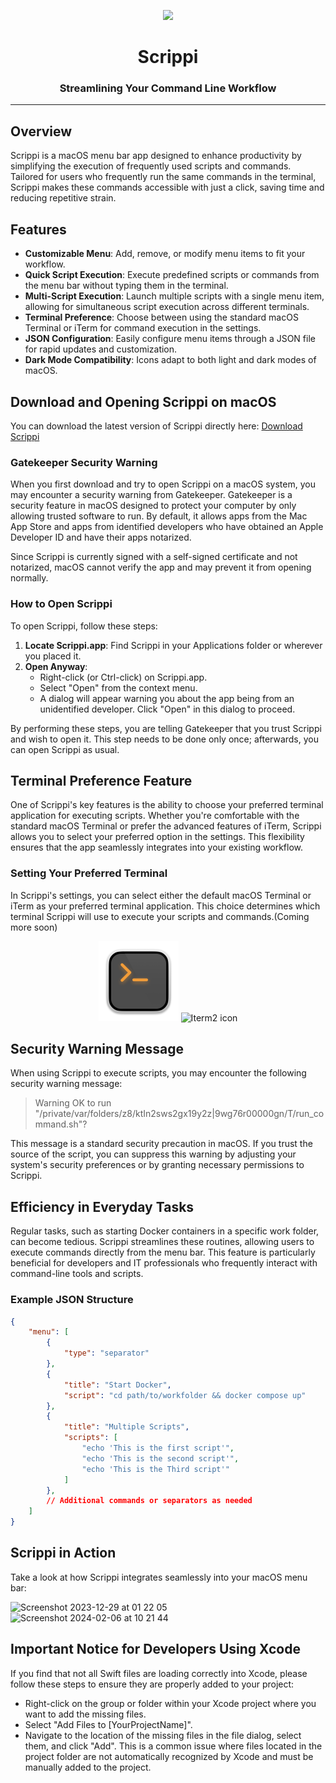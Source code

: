 <p align="center">
  <img src="ScrippiLogoNoBg.png" width="250">
  <h1 align="center">Scrippi</h1>
  <h3 align="center">Streamlining Your Command Line Workflow</h3>
</p>

---

## Overview
Scrippi is a macOS menu bar app designed to enhance productivity by simplifying the execution of frequently used scripts and commands. Tailored for users who frequently run the same commands in the terminal, Scrippi makes these commands accessible with just a click, saving time and reducing repetitive strain.

## Features
- **Customizable Menu**: Add, remove, or modify menu items to fit your workflow.
- **Quick Script Execution**: Execute predefined scripts or commands from the menu bar without typing them in the terminal.
- **Multi-Script Execution**: Launch multiple scripts with a single menu item, allowing for simultaneous script execution across different terminals.
- **Terminal Preference**: Choose between using the standard macOS Terminal or iTerm for command execution in the settings.
- **JSON Configuration**: Easily configure menu items through a JSON file for rapid updates and customization.
- **Dark Mode Compatibility**: Icons adapt to both light and dark modes of macOS.

## Download and Opening Scrippi on macOS
You can download the latest version of Scrippi directly here: [Download Scrippi](https://github.com/igormomc/Scrippi/releases/download/v1.0.3/Scrippi.zip)

### Gatekeeper Security Warning
When you first download and try to open Scrippi on a macOS system, you may encounter a security warning from Gatekeeper. Gatekeeper is a security feature in macOS designed to protect your computer by only allowing trusted software to run. By default, it allows apps from the Mac App Store and apps from identified developers who have obtained an Apple Developer ID and have their apps notarized.

Since Scrippi is currently signed with a self-signed certificate and not notarized, macOS cannot verify the app and may prevent it from opening normally.

### How to Open Scrippi
To open Scrippi, follow these steps:

1. **Locate Scrippi.app**: Find Scrippi in your Applications folder or wherever you placed it.
2. **Open Anyway**: 
   - Right-click (or Ctrl-click) on Scrippi.app.
   - Select "Open" from the context menu.
   - A dialog will appear warning you about the app being from an unidentified developer. Click "Open" in this dialog to proceed.

By performing these steps, you are telling Gatekeeper that you trust Scrippi and wish to open it. This step needs to be done only once; afterwards, you can open Scrippi as usual.

## Terminal Preference Feature
One of Scrippi's key features is the ability to choose your preferred terminal application for executing scripts. Whether you're comfortable with the standard macOS Terminal or prefer the advanced features of iTerm, Scrippi allows you to select your preferred option in the settings. This flexibility ensures that the app seamlessly integrates into your existing workflow.

### Setting Your Preferred Terminal
In Scrippi's settings, you can select either the default macOS Terminal or iTerm as your preferred terminal application. This choice determines which terminal Scrippi will use to execute your scripts and commands.(Coming more soon)

<p align="center">
  <img src="https://raw.githubusercontent.com/dhanishgajjar/terminal-icons/master/png/sublime.png" alt="Mac Terminal icon" width="128" height="128">
  <img src="https://cl.ly/1Q2M0r2C1h0b/icon_128x128@2x.png" alt="Iterm2 icon" width="128" height="128">
</p>



## Security Warning Message
When using Scrippi to execute scripts, you may encounter the following security warning message:

> Warning
> OK to run "/private/var/folders/z8/ktIn2sws2gx19y2z|9wg76r00000gn/T/run_command.sh"?

This message is a standard security precaution in macOS. If you trust the source of the script, you can suppress this warning by adjusting your system's security preferences or by granting necessary permissions to Scrippi.


## Efficiency in Everyday Tasks
Regular tasks, such as starting Docker containers in a specific work folder, can become tedious. Scrippi streamlines these routines, allowing users to execute commands directly from the menu bar. This feature is particularly beneficial for developers and IT professionals who frequently interact with command-line tools and scripts.

### Example JSON Structure
```json
{
    "menu": [
        {
            "type": "separator"
        },
        {
            "title": "Start Docker",
            "script": "cd path/to/workfolder && docker compose up"
        },
        {
            "title": "Multiple Scripts",
            "scripts": [
                "echo 'This is the first script'",
                "echo 'This is the second script'",
                "echo 'This is the Third script'"
            ]
        },
        // Additional commands or separators as needed
    ]
}
```

## Scrippi in Action
Take a look at how Scrippi integrates seamlessly into your macOS menu bar:
<p align="left">
  <img width="358" height="310" alt="Screenshot 2023-12-29 at 01 22 05" src="https://github.com/igormomc/Scrippi/assets/60653284/832d8877-1b7a-4bb0-a0e7-d688ce21c2db">
  <img width="325" height="310" alt="Screenshot 2024-02-06 at 10 21 44" src="https://github.com/igormomc/Scrippi/assets/60653284/58ff6a29-24b0-4ad5-ac72-dd598688443b">
</p>



## Important Notice for Developers Using Xcode
If you find that not all Swift files are loading correctly into Xcode, please follow these steps to ensure they are properly added to your project:
- Right-click on the group or folder within your Xcode project where you want to add the missing files.
- Select "Add Files to [YourProjectName]".
- Navigate to the location of the missing files in the file dialog, select them, and click "Add".
This is a common issue where files located in the project folder are not automatically recognized by Xcode and must be manually added to the project.


